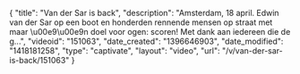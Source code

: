 {
    "title": "Van der Sar is back",
    "description": "Amsterdam, 18 april. Edwin van der Sar op een boot en honderden rennende mensen op straat met maar \u00e9\u00e9n doel voor ogen: scoren! Met dank aan iedereen die de g...",
    "videoid": "151063",
    "date_created": "1396646903",
    "date_modified": "1418181258",
    "type": "captivate",
    "layout": "video",
    "url": "\/v\/van-der-sar-is-back\/151063"
}